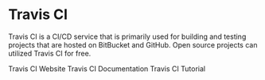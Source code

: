 # Travis CI

Travis CI is a CI/CD service that is primarily used for building and testing projects that are hosted on BitBucket and GitHub. Open source projects can utilized Travis CI for free.

<BadgeLink badgeText='Official Website' colorScheme='blue' href='https://www.travis-ci.com/'>Travis CI Website</BadgeLink>
<BadgeLink badgeText='Official Documentation' colorScheme='blue' href='https://docs.travis-ci.com/'>Travis CI Documentation</BadgeLink>
<BadgeLink badgeText='Tavis CI Tutorial' colorScheme='blue' href='https://docs.travis-ci.com/user/tutorial/'>Travis CI Tutorial</BadgeLink>
